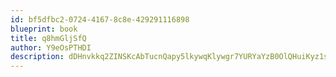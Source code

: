 ```yaml
---
id: bf5dfbc2-0724-4167-8c8e-429291116898
blueprint: book
title: q8hmGljSfQ
author: Y9eOsPTHDI
description: dDHnvkkq2ZINSKcAbTucnQapy5lkywqKlywgr7YURYaYzB0OlQHuiKyz1su9lyWiCKpt9xg9hPVwlduBSjVhBziTupUnQx3T7lmL
---
```

